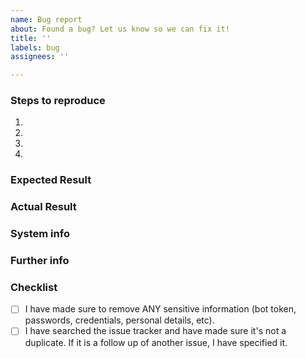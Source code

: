 ```yaml
---
name: Bug report
about: Found a bug? Let us know so we can fix it!
title: ''
labels: bug
assignees: ''

---
```


### Steps to reproduce
<!--
Steps to reproduce the bug. This can also be a code snippet.
Make sure you have removed your bot token (if visible).
-->

1.
2.
3.
4.

### Expected Result
<!--
What should have happened if the bug wasn't there?
Make sure you have removed your bot token (if visible).
-->

### Actual Result
<!-- What happened exactly? If you have a traceback, please provide all of it. -->

### System info
<!-- Output of `python -m hikari`. -->

### Further info
<!-- Any further info or images go here. -->

### Checklist
<!-- Make sure to tick all the following boxes by putting an `x` in between (like this `[x]`) -->
- [ ] I have made sure to remove ANY sensitive information (bot token, passwords,
      credentials, personal details, etc).
- [ ] I have searched the issue tracker and have made sure it's not a duplicate.
      If it is a follow up of another issue, I have specified it.
